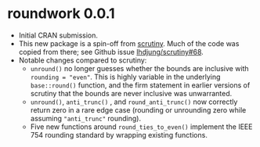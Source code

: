 # roundwork 0.0.1

-   Initial CRAN submission.
-   This new package is a spin-off from [scrutiny](https://lhdjung.github.io/scrutiny/). Much of the code was copied from there; see Github issue [lhdjung/scrutiny#68](https://github.com/lhdjung/scrutiny/issues/68).
-   Notable changes compared to scrutiny:
    -   `unround()` no longer guesses whether the bounds are inclusive with `rounding = "even"`. This is highly variable in the underlying `base::round()` function, and the firm statement in earlier versions of scrutiny that the bounds are never inclusive was unwarranted.
    -   `unround()`, `anti_trunc()` , and `round_anti_trunc()` now correctly return zero in a rare edge case (rounding or unrounding zero while assuming `"anti_trunc"` rounding).
    -   Five new functions around `round_ties_to_even()` implement the IEEE 754 rounding standard by wrapping existing functions.
